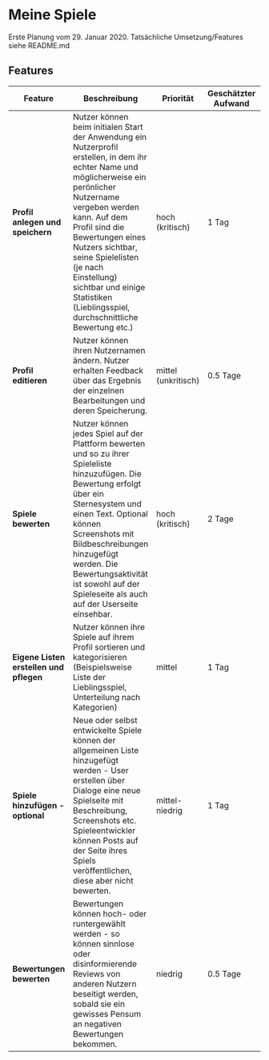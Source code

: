 # Meine Spiele

Erste Planung vom 29. Januar 2020. Tatsächliche Umsetzung/Features siehe README.md

## Features

| Feature | Beschreibung | Priorität | Geschätzter Aufwand | Betroffene Schichten |
|---------|--------------|-----------|--------------------|---------------------|
| **Profil anlegen und speichern** | Nutzer können beim initialen Start der Anwendung ein Nutzerprofil erstellen, in dem ihr echter Name und möglicherweise ein perönlicher Nutzername vergeben werden kann. Auf dem Profil sind die Bewertungen eines Nutzers sichtbar, seine Spielelisten (je nach Einstellung) sichtbar und einige Statistiken (Lieblingsspiel, durchschnittliche Bewertung etc.)| hoch (kritisch) | 1 Tag | UI, Datenbank, Javascript |
| **Profil editieren** | Nutzer können ihren Nutzernamen ändern. Nutzer erhalten Feedback über das Ergebnis der einzelnen Bearbeitungen und deren Speicherung. | mittel (unkritisch) | 0.5 Tage | UI, Datenbank, Javascript |
| **Spiele bewerten** | Nutzer können jedes Spiel auf der Plattform bewerten und so zu ihrer Spieleliste hinzuzufügen. Die Bewertung erfolgt über ein Sternesystem und einen Text. Optional können Screenshots mit Bildbeschreibungen hinzugefügt werden. Die Bewertungsaktivität ist sowohl auf der Spieleseite als auch auf der Userseite einsehbar.| hoch (kritisch) | 2 Tage | UI, Datenbank, Javascript |
| **Eigene Listen erstellen und pflegen** | Nutzer können ihre Spiele auf ihrem Profil sortieren und kategorisieren (Beispielsweise Liste der Lieblingsspiel, Unterteilung nach Kategorien) | mittel | 1 Tag | UI, Datenbank, Javascript |
|**Spiele hinzufügen - optional**| Neue oder selbst entwickelte Spiele können der allgemeinen Liste hinzugefügt werden - User erstellen über Dialoge eine neue Spielseite mit Beschreibung, Screenshots etc. Spieleentwickler können Posts auf der Seite ihres Spiels veröffentlichen, diese aber nicht bewerten. | mittel-niedrig | 1 Tag | UI, Datenbank, JavaScript |
|**Bewertungen bewerten**| Bewertungen können hoch- oder runtergewählt werden - so können sinnlose oder disinformierende Reviews von anderen Nutzern beseitigt werden, sobald sie ein gewisses Pensum an negativen Bewertungen bekommen. | niedrig | 0.5 Tage | UI, JS, Datenbank |
